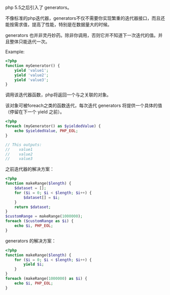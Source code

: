 php 5.5之后引入了 generators。

不像标准的php迭代器，generators不仅不需要你实现繁重的迭代器接口，而且还能按需求值，提高了性能，特别是在数据量大的时候。

generators 也并非灵丹妙药。除非你调用，否则它并不知道下一次迭代的值。并且整体只能迭代一次。

Example:

```php
<?php
function myGenerator() {
    yield 'value1'; 
    yield 'value2'; 
    yield 'value3';
}
```

调用该迭代器函数，php将返回一个与之关联的对象。

该对象可被foreach之类的函数迭代，每次迭代 generators 将提供一个具体的值（停留在下一个 yield 之前）。

```php
<?php
foreach (myGenerator() as $yieldedValue) {
    echo $yieldedValue, PHP_EOL; 
}

// This outputs:
//    value1
//    value2
//    value3
```

之前迭代器的解决方案：

```php
<?php
function makeRange($length) {
    $dataset = [];
    for ($i = 0; $i < $length; $i++) {
        $dataset[] = $i;
    }
    return $dataset; 
}
$customRange = makeRange(1000000); 
foreach ($customRange as $i) {
    echo $i, PHP_EOL; 
}
```

generators 的解决方案：

```php
<?php
function makeRange($length) {
    for ($i = 0; $i < $length; $i++) { 
        yield $i;
    } 
}
foreach (makeRange(1000000) as $i) { 
    echo $i, PHP_EOL;
}
```
